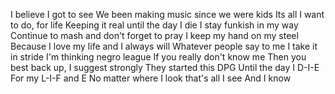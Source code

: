 I believe I got to see
We been making music since we were kids
Its all I want to do, for life
Keeping it real until the day I die
I stay funkish in my way
Continue to mash and don't forget to pray
I keep my hand on my steel
Because I love my life and I always will
Whatever people say to me
I take it in stride I'm thinking negro league
If you really don't know me
Then you best back up, I suggest strongly
They started this DPG
Until the day I D-I-E
For my L-I-F and E
No matter where I look that's all I see
And I know
